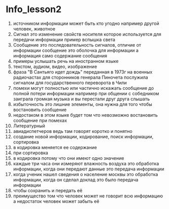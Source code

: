 # Info_lesson2 
1. источником информации может быть кто угодно например другой человек, животное
2. Сигнал это изменение свойств носителя которое используется для передачи информации пример вспышка света
3. Сообщение это последовательность сигналов, отличие от информации сообщение это оболочка для информации а информация само содержание сообщения
4. примеры услышать речь на иностранном языке
5. текстом, аудиом, видео, изображение
6. фраза "В Сантьяго идет дождь" переданная в 1973г на военных радиочастах для сторонников генерала Пиночета послужила сигналом для государственного переворота в Чили
7. помехи могут полностью или частично искажать сообщение до полной потери информации например при общении с собедником заиграла громкая музыка и вы перестали друг друга слышать
8. избыточность это лишние элементы, она нужна для того чтобы востановить сообщение
9. недостаком в этом языке будет том что невозможно востановить сообщение при помехах
10. Литературный
11. авиадиспетчеров ведь там говорят коротко и понятно
12. создание новой информации, кодирование, поиск информации, сортировка
13. в кодировка меняется ее содержание
14. при сортировка
15. в кодировка потому что они имеют одно значение
16. каждые три часа они измеряют влажность воздуха это обработка информации, когда они передают данные это передача информации
17. когда ученик нашел сведения о население москвы это обработка информации, когда он сделал доклад это было передача информации
18. чтобы сохранить и передать её
19. преимущество том что человек может не говорит всю информацию а недостаток человек может забыть её
